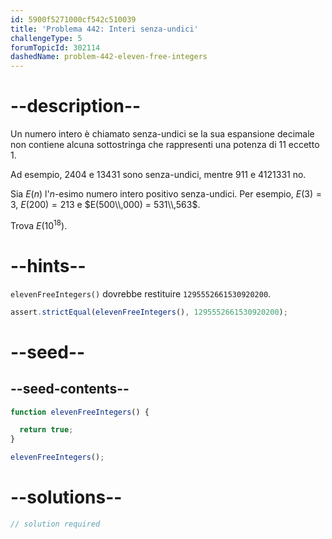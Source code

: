 ```yaml
---
id: 5900f5271000cf542c510039
title: 'Problema 442: Interi senza-undici'
challengeType: 5
forumTopicId: 302114
dashedName: problem-442-eleven-free-integers
---
```


# --description--

Un numero intero è chiamato senza-undici se la sua espansione decimale non contiene alcuna sottostringa che rappresenti una potenza di 11 eccetto 1.

Ad esempio, 2404 e 13431 sono senza-undici, mentre 911 e 4121331 no.

Sia $E(n)$ l'$n$-esimo numero intero positivo senza-undici. Per esempio, $E(3) = 3$, $E(200) = 213$ e $E(500\\,000) = 531\\,563$.

Trova $E({10}^{18})$.

# --hints--

`elevenFreeIntegers()` dovrebbe restituire `1295552661530920200`.

```js
assert.strictEqual(elevenFreeIntegers(), 1295552661530920200);
```

# --seed--

## --seed-contents--

```js
function elevenFreeIntegers() {

  return true;
}

elevenFreeIntegers();
```

# --solutions--

```js
// solution required
```
